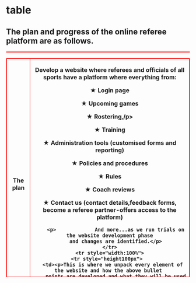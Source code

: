 # table
<!DOCTYPE html>
<html>
<style>
table, th,td {
  border:1px solid Red;
  border-collapse: collapse;
  }
</style>
<body>
  
  <h2><b>The plan and progress of the online referee platform are as follows.</b></h2>
  
  <table style="width:100%">
   
  <table style="height:600px">
    <tr>
      <th><b>The plan</b></th>
      <th><p>Develop a website where referees and officials of all sports have
        a platform where everything from:</p>
        <p>&#9733;   Login page</p>
        <p>&#9733;   Upcoming games</p>
        <p>&#9733;   Rostering,/p>
        <p>&#9733;   Training</p>  
        <p>&#9733;   Administration tools (customised forms and reporting)</p>
        <p>&#9733;   Policies and procedures</p>
        <p>&#9733;   Rules</p>
        <p>&#9733;   Coach reviews</p>
        <p>&#9733;   Contact us (contact details,feedback forms, become a referee
                     partner-offers access to the platform)</p>
                     
        <p>             And more...as we run trials on the website development phase
        and changes are identified.</p>
    </tr>
    <tr style="width:100%">
    <tr style="height100px">  
      <td><p>This is where we unpack every element of the website and how the above bullet 
        points are developed and what they will be used for.</p>
    </td>
    </tr>  
      </table>
  </table>
  </body>
  </html>
    
  
